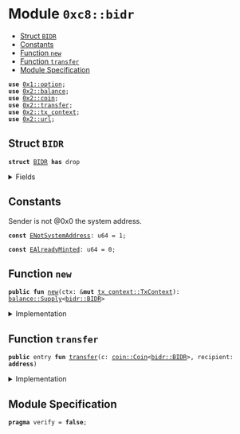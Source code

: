 
<a name="0xc8_bidr"></a>

# Module `0xc8::bidr`



-  [Struct `BIDR`](#0xc8_bidr_BIDR)
-  [Constants](#@Constants_0)
-  [Function `new`](#0xc8_bidr_new)
-  [Function `transfer`](#0xc8_bidr_transfer)
-  [Module Specification](#@Module_Specification_1)


<pre><code><b>use</b> <a href="">0x1::option</a>;
<b>use</b> <a href="../../../.././build/Sui/docs/balance.md#0x2_balance">0x2::balance</a>;
<b>use</b> <a href="../../../.././build/Sui/docs/coin.md#0x2_coin">0x2::coin</a>;
<b>use</b> <a href="../../../.././build/Sui/docs/transfer.md#0x2_transfer">0x2::transfer</a>;
<b>use</b> <a href="../../../.././build/Sui/docs/tx_context.md#0x2_tx_context">0x2::tx_context</a>;
<b>use</b> <a href="../../../.././build/Sui/docs/url.md#0x2_url">0x2::url</a>;
</code></pre>



<a name="0xc8_bidr_BIDR"></a>

## Struct `BIDR`



<pre><code><b>struct</b> <a href="bidr.md#0xc8_bidr_BIDR">BIDR</a> <b>has</b> drop
</code></pre>



<details>
<summary>Fields</summary>


<dl>
<dt>
<code>dummy_field: bool</code>
</dt>
<dd>

</dd>
</dl>


</details>

<a name="@Constants_0"></a>

## Constants


<a name="0xc8_bidr_ENotSystemAddress"></a>

Sender is not @0x0 the system address.


<pre><code><b>const</b> <a href="bidr.md#0xc8_bidr_ENotSystemAddress">ENotSystemAddress</a>: u64 = 1;
</code></pre>



<a name="0xc8_bidr_EAlreadyMinted"></a>



<pre><code><b>const</b> <a href="bidr.md#0xc8_bidr_EAlreadyMinted">EAlreadyMinted</a>: u64 = 0;
</code></pre>



<a name="0xc8_bidr_new"></a>

## Function `new`



<pre><code><b>public</b> <b>fun</b> <a href="bidr.md#0xc8_bidr_new">new</a>(ctx: &<b>mut</b> <a href="../../../.././build/Sui/docs/tx_context.md#0x2_tx_context_TxContext">tx_context::TxContext</a>): <a href="../../../.././build/Sui/docs/balance.md#0x2_balance_Supply">balance::Supply</a>&lt;<a href="bidr.md#0xc8_bidr_BIDR">bidr::BIDR</a>&gt;
</code></pre>



<details>
<summary>Implementation</summary>


<pre><code><b>public</b> <b>fun</b> <a href="bidr.md#0xc8_bidr_new">new</a>(ctx: &<b>mut</b> TxContext): Supply&lt;<a href="bidr.md#0xc8_bidr_BIDR">BIDR</a>&gt; {
    <b>assert</b>!(<a href="../../../.././build/Sui/docs/tx_context.md#0x2_tx_context_sender">tx_context::sender</a>(ctx) == @0x0, <a href="bidr.md#0xc8_bidr_ENotSystemAddress">ENotSystemAddress</a>);
    <b>assert</b>!(<a href="../../../.././build/Sui/docs/tx_context.md#0x2_tx_context_epoch">tx_context::epoch</a>(ctx) == 0, <a href="bidr.md#0xc8_bidr_EAlreadyMinted">EAlreadyMinted</a>);
    <b>let</b> (cap, metadata) = <a href="../../../.././build/Sui/docs/coin.md#0x2_coin_create_currency">coin::create_currency</a>(
        <a href="bidr.md#0xc8_bidr_BIDR">BIDR</a> {},
        9,
        b"<a href="bidr.md#0xc8_bidr_BIDR">BIDR</a>",
        b"Benfen IDR",
        b"",
        <a href="_none">option::none</a>(),
        ctx
    );
    <a href="../../../.././build/Sui/docs/transfer.md#0x2_transfer_public_freeze_object">transfer::public_freeze_object</a>(metadata);
    <a href="../../../.././build/Sui/docs/coin.md#0x2_coin_treasury_into_supply">coin::treasury_into_supply</a>(cap)
}
</code></pre>



</details>

<a name="0xc8_bidr_transfer"></a>

## Function `transfer`



<pre><code><b>public</b> entry <b>fun</b> <a href="../../../.././build/Sui/docs/transfer.md#0x2_transfer">transfer</a>(c: <a href="../../../.././build/Sui/docs/coin.md#0x2_coin_Coin">coin::Coin</a>&lt;<a href="bidr.md#0xc8_bidr_BIDR">bidr::BIDR</a>&gt;, recipient: <b>address</b>)
</code></pre>



<details>
<summary>Implementation</summary>


<pre><code><b>public</b> entry <b>fun</b> <a href="../../../.././build/Sui/docs/transfer.md#0x2_transfer">transfer</a>(c: <a href="../../../.././build/Sui/docs/coin.md#0x2_coin_Coin">coin::Coin</a>&lt;<a href="bidr.md#0xc8_bidr_BIDR">BIDR</a>&gt;, recipient: <b>address</b>) {
    <a href="../../../.././build/Sui/docs/transfer.md#0x2_transfer_public_transfer">transfer::public_transfer</a>(c, recipient)
}
</code></pre>



</details>

<a name="@Module_Specification_1"></a>

## Module Specification



<pre><code><b>pragma</b> verify = <b>false</b>;
</code></pre>
